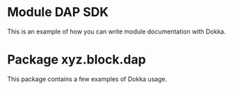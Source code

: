 # Module DAP SDK

This is an example of how you can write module documentation with Dokka.

# Package xyz.block.dap

This package contains a few examples of Dokka usage.